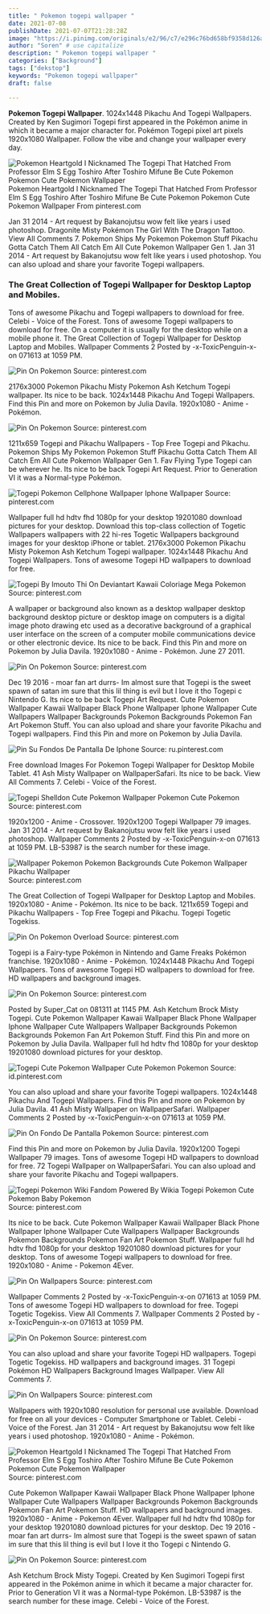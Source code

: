 ```yaml
---
title: " Pokemon togepi wallpaper "
date: 2021-07-08
publishDate: 2021-07-07T21:28:28Z
image: "https://i.pinimg.com/originals/e2/96/c7/e296c76bd658bf9358d126a4a24a1c31.png"
author: "Soren" # use capitalize
description: " Pokemon togepi wallpaper "
categories: ["Background"]
tags: ["dekstop"]
keywords: "Pokemon togepi wallpaper"
draft: false

---
```



**Pokemon Togepi Wallpaper**. 1024x1448 Pikachu And Togepi Wallpapers. Created by Ken Sugimori Togepi first appeared in the Pokémon anime in which it became a major character for. Pokémon Togepi pixel art pixels 1920x1080 Wallpaper. Follow the vibe and change your wallpaper every day.

![Pokemon Heartgold I Nicknamed The Togepi That Hatched From Professor Elm S Egg Toshiro After Toshiro Mifune Be Cute Pokemon Pokemon Cute Pokemon Wallpaper](https://i.pinimg.com/originals/b2/9b/b1/b29bb11724386d62e1414716ee4924de.jpg "Pokemon Heartgold I Nicknamed The Togepi That Hatched From Professor Elm S Egg Toshiro After Toshiro Mifune Be Cute Pokemon Pokemon Cute Pokemon Wallpaper")
Pokemon Heartgold I Nicknamed The Togepi That Hatched From Professor Elm S Egg Toshiro After Toshiro Mifune Be Cute Pokemon Pokemon Cute Pokemon Wallpaper From pinterest.com


Jan 31 2014 - Art request by Bakanojutsu wow felt like years i used photoshop. Dragonite Misty Pokémon The Girl With The Dragon Tattoo. View All Comments 7. Pokemon Ships My Pokemon Pokemon Stuff Pikachu Gotta Catch Them All Catch Em All Cute Pokemon Wallpaper Gen 1. Jan 31 2014 - Art request by Bakanojutsu wow felt like years i used photoshop. You can also upload and share your favorite Togepi wallpapers.

### The Great Collection of Togepi Wallpaper for Desktop Laptop and Mobiles.

Tons of awesome Pikachu and Togepi wallpapers to download for free. Celebi - Voice of the Forest. Tons of awesome Togepi wallpapers to download for free. On a computer it is usually for the desktop while on a mobile phone it. The Great Collection of Togepi Wallpaper for Desktop Laptop and Mobiles. Wallpaper Comments 2 Posted by -x-ToxicPenguin-x-on 071613 at 1059 PM.


![Pin On Pokemon](https://i.pinimg.com/originals/03/0a/eb/030aeb5f85ea59bcb5dd8258ad567864.png "Pin On Pokemon")
Source: pinterest.com

2176x3000 Pokemon Pikachu Misty Pokemon Ash Ketchum Togepi wallpaper. Its nice to be back. 1024x1448 Pikachu And Togepi Wallpapers. Find this Pin and more on Pokemon by Julia Davila. 1920x1080 - Anime - Pokémon.

![Pin On Pokemon](https://i.pinimg.com/originals/6e/cb/43/6ecb4381262aecb19dd5a17eaa0b202d.jpg "Pin On Pokemon")
Source: pinterest.com

1211x659 Togepi and Pikachu Wallpapers - Top Free Togepi and Pikachu. Pokemon Ships My Pokemon Pokemon Stuff Pikachu Gotta Catch Them All Catch Em All Cute Pokemon Wallpaper Gen 1. Fav Flying Type Togepi can be wherever he. Its nice to be back Togepi Art Request. Prior to Generation VI it was a Normal-type Pokémon.

![Togepi Pokemon Cellphone Wallpaper Iphone Wallpaper](https://i.pinimg.com/originals/58/d7/cb/58d7cbbb4b638a3140a28603fcec209d.jpg "Togepi Pokemon Cellphone Wallpaper Iphone Wallpaper")
Source: pinterest.com

Wallpaper full hd hdtv fhd 1080p for your desktop 19201080 download pictures for your desktop. Download this top-class collection of Togetic Wallpapers wallpapers with 22 hi-res Togetic Wallpapers background images for your desktop iPhone or tablet. 2176x3000 Pokemon Pikachu Misty Pokemon Ash Ketchum Togepi wallpaper. 1024x1448 Pikachu And Togepi Wallpapers. Tons of awesome Togepi HD wallpapers to download for free.

![Togepi By Imouto Thi On Deviantart Kawaii Coloriage Mega Pokemon](https://i.pinimg.com/originals/f5/84/4d/f5844d0b1c36fffec382154312a0c3f4.png "Togepi By Imouto Thi On Deviantart Kawaii Coloriage Mega Pokemon")
Source: pinterest.com

A wallpaper or background also known as a desktop wallpaper desktop background desktop picture or desktop image on computers is a digital image photo drawing etc used as a decorative background of a graphical user interface on the screen of a computer mobile communications device or other electronic device. Its nice to be back. Find this Pin and more on Pokemon by Julia Davila. 1920x1080 - Anime - Pokémon. June 27 2011.

![Pin On Pokemon](https://i.pinimg.com/originals/47/9c/a8/479ca890c9f9f46b650f195fb1ad15ff.png "Pin On Pokemon")
Source: pinterest.com

Dec 19 2016 - moar fan art durrs- Im almost sure that Togepi is the sweet spawn of satan im sure that this lil thing is evil but I love it tho Togepi c Nintendo G. Its nice to be back Togepi Art Request. Cute Pokemon Wallpaper Kawaii Wallpaper Black Phone Wallpaper Iphone Wallpaper Cute Wallpapers Wallpaper Backgrounds Pokemon Backgrounds Pokemon Fan Art Pokemon Stuff. You can also upload and share your favorite Pikachu and Togepi wallpapers. Find this Pin and more on Pokemon by Julia Davila.

![Pin Su Fondos De Pantalla De Iphone](https://i.pinimg.com/originals/7f/9e/ee/7f9eee01344a1df987631211d40c044a.png "Pin Su Fondos De Pantalla De Iphone")
Source: ru.pinterest.com

Free download Images For Pokemon Togepi Wallpaper for Desktop Mobile Tablet. 41 Ash Misty Wallpaper on WallpaperSafari. Its nice to be back. View All Comments 7. Celebi - Voice of the Forest.

![Togepi Shelldon Cute Pokemon Wallpaper Pokemon Cute Pokemon](https://i.pinimg.com/originals/e7/a9/6a/e7a96a80e73186e462d5b7a107250fc5.png "Togepi Shelldon Cute Pokemon Wallpaper Pokemon Cute Pokemon")
Source: pinterest.com

1920x1200 - Anime - Crossover. 1920x1200 Togepi Wallpaper 79 images. Jan 31 2014 - Art request by Bakanojutsu wow felt like years i used photoshop. Wallpaper Comments 2 Posted by -x-ToxicPenguin-x-on 071613 at 1059 PM. LB-53987 is the search number for these image.

![Wallpaper Pokemon Pokemon Backgrounds Cute Pokemon Wallpaper Pikachu Wallpaper](https://i.pinimg.com/originals/08/84/a2/0884a2d543b9b971162569f9bf4b78a6.jpg "Wallpaper Pokemon Pokemon Backgrounds Cute Pokemon Wallpaper Pikachu Wallpaper")
Source: pinterest.com

The Great Collection of Togepi Wallpaper for Desktop Laptop and Mobiles. 1920x1080 - Anime - Pokémon. Its nice to be back. 1211x659 Togepi and Pikachu Wallpapers - Top Free Togepi and Pikachu. Togepi Togetic Togekiss.

![Pin On Pokemon Overload](https://i.pinimg.com/originals/03/2e/b1/032eb13adc9bc7f489a001a509f61b17.png "Pin On Pokemon Overload")
Source: pinterest.com

Togepi is a Fairy-type Pokémon in Nintendo and Game Freaks Pokémon franchise. 1920x1080 - Anime - Pokémon. 1024x1448 Pikachu And Togepi Wallpapers. Tons of awesome Togepi HD wallpapers to download for free. HD wallpapers and background images.

![Pin On Pokemon](https://i.pinimg.com/736x/01/25/81/012581375903c881075d51348084e9d9.jpg "Pin On Pokemon")
Source: pinterest.com

Posted by Super_Cat on 081311 at 1145 PM. Ash Ketchum Brock Misty Togepi. Cute Pokemon Wallpaper Kawaii Wallpaper Black Phone Wallpaper Iphone Wallpaper Cute Wallpapers Wallpaper Backgrounds Pokemon Backgrounds Pokemon Fan Art Pokemon Stuff. Find this Pin and more on Pokemon by Julia Davila. Wallpaper full hd hdtv fhd 1080p for your desktop 19201080 download pictures for your desktop.

![Togepi Cute Pokemon Wallpaper Cute Pokemon Pokemon](https://i.pinimg.com/originals/82/22/8e/82228e6129d272a15c353769df87db3a.jpg "Togepi Cute Pokemon Wallpaper Cute Pokemon Pokemon")
Source: id.pinterest.com

You can also upload and share your favorite Togepi wallpapers. 1024x1448 Pikachu And Togepi Wallpapers. Find this Pin and more on Pokemon by Julia Davila. 41 Ash Misty Wallpaper on WallpaperSafari. Wallpaper Comments 2 Posted by -x-ToxicPenguin-x-on 071613 at 1059 PM.

![Pin On Fondo De Pantalla Pokemon](https://i.pinimg.com/736x/80/3a/9a/803a9a7ff6c6675a7effe688c1c74ede.jpg "Pin On Fondo De Pantalla Pokemon")
Source: pinterest.com

Find this Pin and more on Pokemon by Julia Davila. 1920x1200 Togepi Wallpaper 79 images. Tons of awesome Togepi HD wallpapers to download for free. 72 Togepi Wallpaper on WallpaperSafari. You can also upload and share your favorite Pikachu and Togepi wallpapers.

![Togepi Pokemon Wiki Fandom Powered By Wikia Togepi Pokemon Cute Pokemon Baby Pokemon](https://i.pinimg.com/originals/b1/3c/7a/b13c7a3bb62200131b4ddea3432da901.png "Togepi Pokemon Wiki Fandom Powered By Wikia Togepi Pokemon Cute Pokemon Baby Pokemon")
Source: pinterest.com

Its nice to be back. Cute Pokemon Wallpaper Kawaii Wallpaper Black Phone Wallpaper Iphone Wallpaper Cute Wallpapers Wallpaper Backgrounds Pokemon Backgrounds Pokemon Fan Art Pokemon Stuff. Wallpaper full hd hdtv fhd 1080p for your desktop 19201080 download pictures for your desktop. Tons of awesome Togepi wallpapers to download for free. 1920x1080 - Anime - Pokemon 4Ever.

![Pin On Wallpapers](https://i.pinimg.com/originals/cc/73/da/cc73dad77e49c46c3d6dd9196242f0f7.jpg "Pin On Wallpapers")
Source: pinterest.com

Wallpaper Comments 2 Posted by -x-ToxicPenguin-x-on 071613 at 1059 PM. Tons of awesome Togepi HD wallpapers to download for free. Togepi Togetic Togekiss. View All Comments 7. Wallpaper Comments 2 Posted by -x-ToxicPenguin-x-on 071613 at 1059 PM.

![Pin On Pokemon](https://i.pinimg.com/originals/69/1a/ec/691aec71f97eab30659310991d2f0853.png "Pin On Pokemon")
Source: pinterest.com

You can also upload and share your favorite Togepi HD wallpapers. Togepi Togetic Togekiss. HD wallpapers and background images. 31 Togepi Pokémon HD Wallpapers Background Images Wallpaper. View All Comments 7.

![Pin On Wallpapers](https://i.pinimg.com/originals/5b/4d/83/5b4d8396a23986bac605d6c526992ba7.png "Pin On Wallpapers")
Source: pinterest.com

Wallpapers with 1920x1080 resolution for personal use available. Download for free on all your devices - Computer Smartphone or Tablet. Celebi - Voice of the Forest. Jan 31 2014 - Art request by Bakanojutsu wow felt like years i used photoshop. 1920x1080 - Anime - Pokémon.

![Pokemon Heartgold I Nicknamed The Togepi That Hatched From Professor Elm S Egg Toshiro After Toshiro Mifune Be Cute Pokemon Pokemon Cute Pokemon Wallpaper](https://i.pinimg.com/originals/b2/9b/b1/b29bb11724386d62e1414716ee4924de.jpg "Pokemon Heartgold I Nicknamed The Togepi That Hatched From Professor Elm S Egg Toshiro After Toshiro Mifune Be Cute Pokemon Pokemon Cute Pokemon Wallpaper")
Source: pinterest.com

Cute Pokemon Wallpaper Kawaii Wallpaper Black Phone Wallpaper Iphone Wallpaper Cute Wallpapers Wallpaper Backgrounds Pokemon Backgrounds Pokemon Fan Art Pokemon Stuff. HD wallpapers and background images. 1920x1080 - Anime - Pokemon 4Ever. Wallpaper full hd hdtv fhd 1080p for your desktop 19201080 download pictures for your desktop. Dec 19 2016 - moar fan art durrs- Im almost sure that Togepi is the sweet spawn of satan im sure that this lil thing is evil but I love it tho Togepi c Nintendo G.

![Pin On Pokemon](https://i.pinimg.com/originals/e2/96/c7/e296c76bd658bf9358d126a4a24a1c31.png "Pin On Pokemon")
Source: pinterest.com

Ash Ketchum Brock Misty Togepi. Created by Ken Sugimori Togepi first appeared in the Pokémon anime in which it became a major character for. Prior to Generation VI it was a Normal-type Pokémon. LB-53987 is the search number for these image. Celebi - Voice of the Forest.

